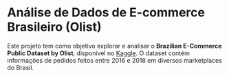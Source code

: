 # Análise de Dados de E-commerce Brasileiro (Olist)
 Este projeto tem como objetivo explorar e analisar o **Brazilian E-Commerce Public Dataset by Olist**, disponível no [Kaggle](https://www.kaggle.com/datasets/olistbr/brazilian-ecommerce).   O dataset contém informações de pedidos feitos entre 2016 e 2018 em diversos marketplaces do Brasil.
